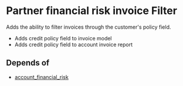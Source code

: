 # Partner financial risk invoice Filter

Adds the ability to filter invoices through the customer's policy field.

- Adds credit policy field to invoice model
- Adds credit policy field to account invoice report

## Depends of

- [account_financial_risk](https://github.com/OCA/credit-control/tree/12.0/account_financial_risk)
